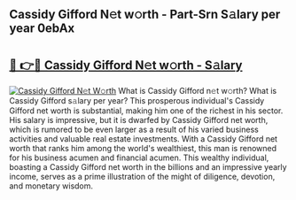 ## Cassidy Gifford N𝚎t w𝚘rth - Part-Srn S𝚊lary per year 0ebAx

# <h2><a href="http://gc2mnt.nevu.top/?p=Cassidy+Gifford">🔗 👉🔴 Cassidy Gifford N𝚎t w𝚘rth - S𝚊lary</a></h2>

[![Cassidy Gifford N𝚎t W𝚘rth](https://i.imgur.com/Oavwk0R.jpeg)](http://gc2mnt.nevu.top/?p=Cassidy+Gifford)
What is Cassidy Gifford n𝚎t w𝚘rth? What is Cassidy Gifford s𝚊lary per year?
This prosperous individual's Cassidy Gifford net worth is substantial, making him one of the richest in his sector. His salary is impressive, but it is dwarfed by Cassidy Gifford net worth, which is rumored to be even larger as a result of his varied business activities and valuable real estate investments. With a Cassidy Gifford net worth that ranks him among the world's wealthiest, this man is renowned for his business acumen and financial acumen. This wealthy individual, boasting a Cassidy Gifford net worth in the billions and an impressive yearly income, serves as a prime illustration of the might of diligence, devotion, and monetary wisdom.
